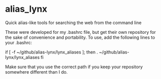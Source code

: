 # alias_lynx
Quick alias-like tools for searching the web from the command line

These were developed for my .bashrc file, but get their own repository for the sake of convenience and portability. To use, add the following lines to your .bashrc:

if [ -f ~/github/alias-lynx/lynx_aliases ]; then
    . ~/github/alias-lynx/lynx_aliases
fi

Make sure that you use the correct path if you keep your repository somewhere different than I do.
